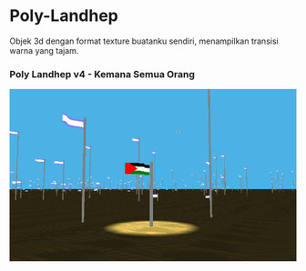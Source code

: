 # Poly-Landhep  
  
Objek 3d dengan format texture buatanku sendiri, menampilkan transisi warna yang tajam.
  
### Poly Landhep v4 - Kemana Semua Orang  
![gambar utama1](Poly%20Landhep/v4/kso.png)
